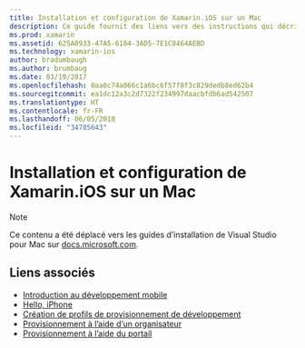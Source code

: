 ```yaml
---
title: Installation et configuration de Xamarin.iOS sur un Mac
description: Ce guide fournit des liens vers des instructions qui décrivent comment installer et configurer Xamarin.iOS sur un Mac en installant Visual Studio pour Mac.
ms.prod: xamarin
ms.assetid: 625A0933-47A5-6184-3AD5-7E1C8464AEBD
ms.technology: xamarin-ios
author: bradumbaugh
ms.author: brumbaug
ms.date: 03/19/2017
ms.openlocfilehash: 8aa0c74a066c1a6bc6f57f8f3c829dedb8ed62b4
ms.sourcegitcommit: ea1dc12a3c2d7322f234997daacbfdb6ad542507
ms.translationtype: HT
ms.contentlocale: fr-FR
ms.lasthandoff: 06/05/2018
ms.locfileid: "34785643"
---
```

# <a name="installing-and-configuring-xamarinios-on-a-mac"></a>Installation et configuration de Xamarin.iOS sur un Mac

> [!NOTE]
> Ce contenu a été déplacé vers les guides d’installation de Visual Studio pour Mac sur [docs.microsoft.com](https://docs.microsoft.com/visualstudio/mac/installation).

## <a name="related-links"></a>Liens associés

- [Introduction au développement mobile](~/cross-platform/get-started/introduction-to-mobile-development.md)
- [Hello, iPhone](~/ios/get-started/hello-ios/index.md)
- [Création de profils de provisionnement de développement](http://developer.apple.com/library/ios/#documentation/ToolsLanguages/Conceptual/DevPortalGuide/CreatingandDownloadingDevelopmentProvisioningProfiles/CreatingandDownloadingDevelopmentProvisioningProfiles.html)
- [Provisionnement à l’aide d’un organisateur](http://developer.apple.com/library/ios/#recipes/xcode_help-devices_organizer/articles/provision_device_for_development-generic.html)
- [Provisionnement à l’aide du portail](http://developer.apple.com/library/ios/#recipes/ProvisioningPortal_Recipes/DownloadingaProvisioningProfile/DownloadingaProvisioningProfile.html)

